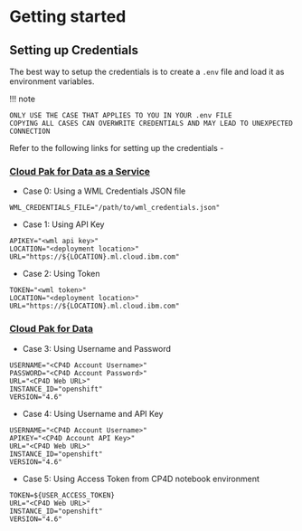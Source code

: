 # Getting started

## Setting up Credentials

The best way to setup the credentials is to create a `.env` file and load it as environment variables.

!!! note

    ONLY USE THE CASE THAT APPLIES TO YOU IN YOUR .env FILE
    COPYING ALL CASES CAN OVERWRITE CREDENTIALS AND MAY LEAD TO UNEXPECTED CONNECTION

Refer to the following links for setting up the credentials -

### [Cloud Pak for Data as a Service](https://ibm.github.io/watson-machine-learning-sdk/setup_cloud.html#authentication)

- Case 0: Using a WML Credentials JSON file
```
WML_CREDENTIALS_FILE="/path/to/wml_credentials.json"
```

- Case 1: Using API Key
```
APIKEY="<wml api key>"
LOCATION="<deployment location>"
URL="https://${LOCATION}.ml.cloud.ibm.com"
```

- Case 2: Using Token
```
TOKEN="<wml token>"
LOCATION="<deployment location>"
URL="https://${LOCATION}.ml.cloud.ibm.com"
```

### [Cloud Pak for Data](https://ibm.github.io/watson-machine-learning-sdk/setup_cpd.html#authentication)
- Case 3: Using Username and Password
```
USERNAME="<CP4D Account Username>"
PASSWORD="<CP4D Account Password>"
URL="<CP4D Web URL>"
INSTANCE_ID="openshift"
VERSION="4.6"
```


- Case 4: Using Username and API Key
```
USERNAME="<CP4D Account Username>"
APIKEY="<CP4D Account API Key>"
URL="<CP4D Web URL>"
INSTANCE_ID="openshift"
VERSION="4.6"
```

- Case 5: Using Access Token from CP4D notebook environment
```
TOKEN=${USER_ACCESS_TOKEN}
URL="<CP4D Web URL>"
INSTANCE_ID="openshift"
VERSION="4.6"
```
